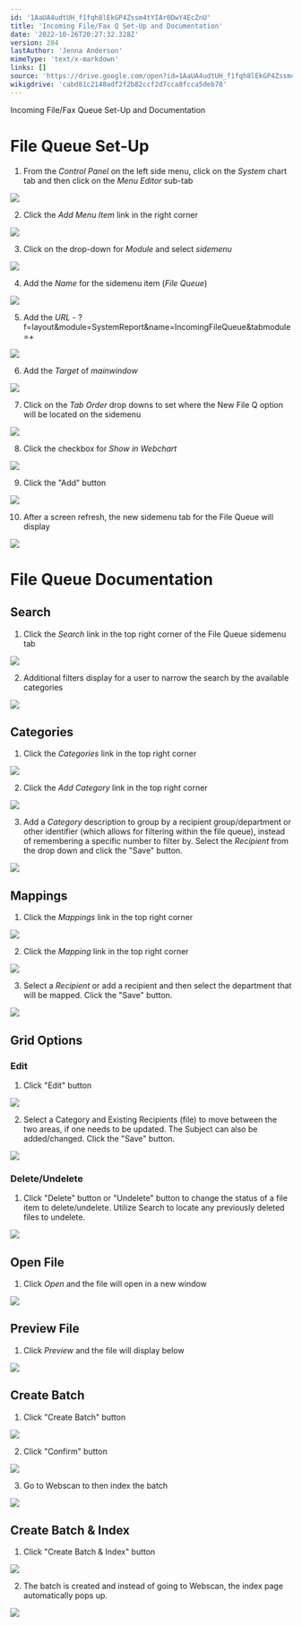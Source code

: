 ```yaml
---
id: '1AaUA4udtUH_f1fqh8lEkGP4Zssm4tYIAr0DwY4EcZnU'
title: 'Incoming File/Fax Q Set-Up and Documentation'
date: '2022-10-26T20:27:32.328Z'
version: 284
lastAuthor: 'Jenna Anderson'
mimeType: 'text/x-markdown'
links: []
source: 'https://drive.google.com/open?id=1AaUA4udtUH_f1fqh8lEkGP4Zssm4tYIAr0DwY4EcZnU'
wikigdrive: 'cabd81c2148adf2f2b82ccf2d7cca8fcca5deb78'
---
```

Incoming File/Fax Queue Set-Up and Documentation

  
# File Queue Set-Up  


1. From the <em>Control Panel</em> on the left side menu, click on the <em>System</em> chart tab and then click on the <em>Menu Editor</em> sub-tab
  
![](../incoming-file-fax-q-set-up-and-documentation.assets/100002010000055B00000377DACF73DA75AD7C15.png)  


2. Click the <em>Add Menu Item</em> link in the right corner
  
![](../incoming-file-fax-q-set-up-and-documentation.assets/100002010000074E000000F237FF582817A275CF.png)  





3. Click on the drop-down for <em>Module</em> and select <em>sidemenu</em>
  
![](../incoming-file-fax-q-set-up-and-documentation.assets/100002010000037C000001DBA98F5E815717FE66.png)  


4. Add the <em>Name</em> for the sidemenu item (<em>File Queue</em>)
  
![](../incoming-file-fax-q-set-up-and-documentation.assets/100002010000034E000001B608968BE0FBBD96B1.png)  







5. Add the <em>URL</em> - ?f=layout&module=SystemReport&name=IncomingFileQueue&tabmodule=+ 
  
![](../incoming-file-fax-q-set-up-and-documentation.assets/100002010000034C000001B48D960F7ADA98110F.png)  


6. Add the <em>Target</em> of <em>mainwindow</em>
  
![](../incoming-file-fax-q-set-up-and-documentation.assets/1000020100000351000001B17C8AB188FD58038E.png)  






7. Click on the <em>Tab Order</em> drop downs to set where the New File Q option will be located on the sidemenu
  
![](../incoming-file-fax-q-set-up-and-documentation.assets/100002010000034B000001B3CA8BF07566BD6C53.png)  


8. Click the checkbox for <em>Show in Webchart</em>
  
![](../incoming-file-fax-q-set-up-and-documentation.assets/100002010000034B000001B343833ED3524385C2.png)  








9. Click the "Add" button
  
![](../incoming-file-fax-q-set-up-and-documentation.assets/100002010000034B000001B36C69DECE77938598.png)  


10. After a screen refresh, the new sidemenu tab for the File Queue will display
  
![](../incoming-file-fax-q-set-up-and-documentation.assets/10000201000000BC0000023C24BDA42830169E76.png)  




  
# File Queue Documentation  


  
## Search  


1. Click the <em>Search</em> link in the top right corner of the File Queue sidemenu tab
  
![](../incoming-file-fax-q-set-up-and-documentation.assets/10000201000006AC00000151E95299222CC40ECA.png)  


2. Additional filters display for a user to narrow the search by the available categories
  
![](../incoming-file-fax-q-set-up-and-documentation.assets/1000020100000341000000C4D4537F70FF195C5E.png)  


  
## Categories  


1. Click the <em>Categories</em> link in the top right corner
  
![](../incoming-file-fax-q-set-up-and-documentation.assets/10000201000006AC000001511775D8B3B87C7D04.png)  


2. Click the <em>Add Category</em> link in the top right corner
  
![](../incoming-file-fax-q-set-up-and-documentation.assets/10000201000006B9000001408A7CCB4164DDE7F4.png)  


3. Add a <em>Category</em> description to group by a recipient group/department or other identifier (which allows for filtering within the file queue), instead of remembering a specific number to filter by. Select the <em>Recipient</em> from the drop down and click the "Save" button.
  
![](../incoming-file-fax-q-set-up-and-documentation.assets/100002010000018A000001188C5AFE5AAF3945EA.png)  


  
## Mappings  


1. Click the <em>Mappings</em> link in the top right corner
  
![](../incoming-file-fax-q-set-up-and-documentation.assets/10000201000006AC00000151B4AC0B0498F80CFC.png)  


2. Click the <em>Mapping</em> link in the top right corner
  
![](../incoming-file-fax-q-set-up-and-documentation.assets/10000201000006B40000019082A6F3661475F56B.png)  


3. Select a <em>Recipient </em>or add a recipient and then select the department that will be mapped. Click the "Save" button.
  
![](../incoming-file-fax-q-set-up-and-documentation.assets/100002010000020C0000014F213F7A7AC553948F.png)  
 

  
## Grid Options  


  
### Edit  


1. Click "Edit" button
  
![](../incoming-file-fax-q-set-up-and-documentation.assets/1000020100000305000001C103FC011B8A830974.png)  







2. Select a Category and Existing Recipients (file) to move between the two areas, if one needs to be updated. The Subject can also be added/changed. Click the "Save" button.
  
![](../incoming-file-fax-q-set-up-and-documentation.assets/10000201000001A900000125CA0F495DB695B45E.png)  


  
### Delete/Undelete  


1. Click "Delete" button or "Undelete" button to change the status of a file item to delete/undelete. Utilize Search to locate any previously deleted files to undelete. 
  
![](../incoming-file-fax-q-set-up-and-documentation.assets/1000020100000305000001C1B0A7A8DD01CEE753.png)  



  
## Open File  

1. Click <em>Open</em> and the file will open in a new window
  
![](../incoming-file-fax-q-set-up-and-documentation.assets/1000000000000780000004109C77F108FDC7BF3B.png)  

  
## Preview File  

1. Click <em>Preview</em> and the file will display below
  
![](../incoming-file-fax-q-set-up-and-documentation.assets/100000000000078000000410919332CFDD92965E.png)  


  
## Create Batch  


1. Click "Create Batch" button
  
![](../incoming-file-fax-q-set-up-and-documentation.assets/10000000000007800000040603D7ABA86F8B1ECB.png)  


2. Click "Confirm" button
  
![](../incoming-file-fax-q-set-up-and-documentation.assets/100002010000015C000000C496E24F39CAEF874B.png)  














3. Go to Webscan to then index the batch
  
![](../incoming-file-fax-q-set-up-and-documentation.assets/100000000000078000000410D3853EAAF0478AC3.png)  


  
## Create Batch & Index  


1. Click "Create Batch & Index" button
  
![](../incoming-file-fax-q-set-up-and-documentation.assets/100000000000078000000406B448EC07ECB4A412.png)  




2. The batch is created and instead of going to Webscan, the index page automatically pops up.
  
![](../incoming-file-fax-q-set-up-and-documentation.assets/1000000000000780000004065CC75CA94FE8F93F.png)  



 



